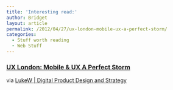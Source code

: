 ```yaml
---
title: 'Interesting read:'
author: Bridget
layout: article
permalink: /2012/04/27/ux-london-mobile-ux-a-perfect-storm/
categories:
  - Stuff worth reading
  - Web Stuff
---
```

### [UX London: Mobile & UX A Perfect Storm][1]

via [LukeW | Digital Product Design and Strategy][2]

 [1]: http://feedproxy.google.com/~r/FunctioningForm/~3/2uDyZMj20us/entry.asp
 [2]: http://www.lukew.com/